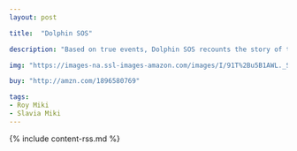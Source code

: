 ```yaml
---
layout: post

title:  "Dolphin SOS"

description: "Based on true events, Dolphin SOS recounts the story of three dolphins trapped in an ice-covered cove off the coast of Newfoundland. After the government fails to provide assistance, local children take matters into their owns hands in order to save the distressed dolphins."

img: "https://images-na.ssl-images-amazon.com/images/I/91T%2Bu5B1AWL._SL480_.jpg"

buy: "http://amzn.com/1896580769"

tags:
- Roy Miki
- Slavia Miki
---
```


{% include content-rss.md %}